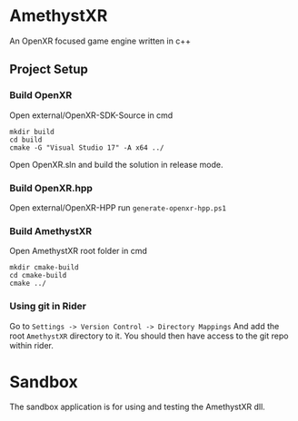 # AmethystXR
An OpenXR focused game engine written in c++

## Project Setup

### Build OpenXR

Open external/OpenXR-SDK-Source in cmd

```
mkdir build
cd build
cmake -G "Visual Studio 17" -A x64 ../
```

Open OpenXR.sln and build the solution in release mode.

### Build OpenXR.hpp

Open external/OpenXR-HPP
run `generate-openxr-hpp.ps1`

### Build AmethystXR

Open AmethystXR root folder in cmd

```
mkdir cmake-build
cd cmake-build
cmake ../
```

### Using git in Rider

Go to `Settings -> Version Control -> Directory Mappings` And
add the root `AmethystXR` directory to it. You should then have
access to the git repo within rider.

# Sandbox

The sandbox application is for using and testing the AmethystXR dll.